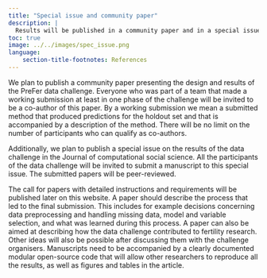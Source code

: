 ```yaml
---
title: "Special issue and community paper"
description: |
  Results will be published in a community paper and in a special issue of a journal.
toc: true
image: ../../images/spec_issue.png
language: 
    section-title-footnotes: References
---
```


We plan to publish a community paper presenting the design and results of the PreFer data challenge. Everyone who was part of a team that made a working submission at least in one phase of the challenge will be invited to be a co-author of this paper. By a working submission we mean a submitted method that produced predictions for the holdout set and that is accompanied by a description of the method. There will be no limit on the number of participants who can qualify as co-authors.  

Additionally, we plan to publish a special issue on the results of the data challenge in the Journal of computational social science. All the participants of the data challenge will be invited to submit a manuscript to this special issue. The submitted papers will be peer-reviewed.   

The call for papers with detailed instructions and requirements will be published later on this website. A paper should describe the process that led to the final submission. This includes for example decisions concerning data preprocessing and handling missing data, model and variable selection, and what was learned during this process. A paper can also be aimed at describing how the data challenge contributed to fertility research. Other ideas will also be possible after discussing them with the challenge organisers. Manuscripts need to be accompanied by a clearly documented modular open-source code that will allow other researchers to reproduce all the results, as well as figures and tables in the article.  

